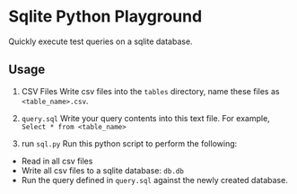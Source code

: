 # Sqlite Python Playground

Quickly execute test queries on a sqlite database.

## Usage

1. CSV Files
   Write csv files into the `tables` directory, name these files as `<table_name>.csv`.

2. `query.sql`
   Write your query contents into this text file. For example, `Select * from <table_name>`

3. run `sql.py`
   Run this python script to perform the following:

- Read in all csv files
- Write all csv files to a sqlite database: `db.db`
- Run the query defined in `query.sql` against the newly created database.
